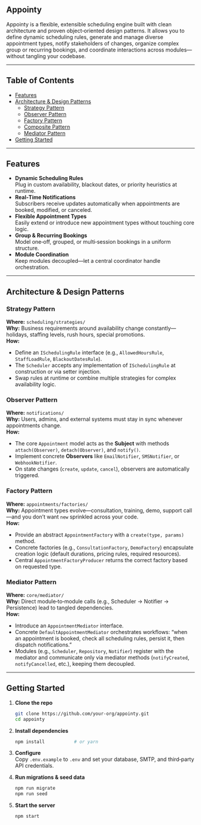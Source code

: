 ## Appointy

Appointy is a flexible, extensible scheduling engine built with clean architecture and proven object‑oriented design patterns. It allows you to define dynamic scheduling rules, generate and manage diverse appointment types, notify stakeholders of changes, organize complex group or recurring bookings, and coordinate interactions across modules—without tangling your codebase.

---

## Table of Contents

- [Features](#features)  
- [Architecture & Design Patterns](#architecture--design-patterns)  
  - [Strategy Pattern](#strategy-pattern)  
  - [Observer Pattern](#observer-pattern)  
  - [Factory Pattern](#factory-pattern)  
  - [Composite Pattern](#composite-pattern)  
  - [Mediator Pattern](#mediator-pattern)  
- [Getting Started](#getting-started)  

---

## Features

- **Dynamic Scheduling Rules**  
  Plug in custom availability, blackout dates, or priority heuristics at runtime.  
- **Real‑Time Notifications**  
  Subscribers receive updates automatically when appointments are booked, modified, or canceled.  
- **Flexible Appointment Types**  
  Easily extend or introduce new appointment types without touching core logic.  
- **Group & Recurring Bookings**  
  Model one‑off, grouped, or multi‑session bookings in a uniform structure.  
- **Module Coordination**  
  Keep modules decoupled—let a central coordinator handle orchestration.

---

## Architecture & Design Patterns

### Strategy Pattern  
**Where:** `scheduling/strategies/`  
**Why:** Business requirements around availability change constantly—holidays, staffing levels, rush hours, special promotions.  
**How:**  
- Define an `ISchedulingRule` interface (e.g., `AllowedHoursRule`, `StaffLoadRule`, `BlackoutDatesRule`).  
- The `Scheduler` accepts any implementation of `ISchedulingRule` at construction or via setter injection.  
- Swap rules at runtime or combine multiple strategies for complex availability logic.  

### Observer Pattern  
**Where:** `notifications/`  
**Why:** Users, admins, and external systems must stay in sync whenever appointments change.  
**How:**  
- The core `Appointment` model acts as the **Subject** with methods `attach(Observer)`, `detach(Observer)`, and `notify()`.  
- Implement concrete **Observers** like `EmailNotifier`, `SMSNotifier`, or `WebhookNotifier`.  
- On state changes (`create`, `update`, `cancel`), observers are automatically triggered.  

### Factory Pattern  
**Where:** `appointments/factories/`  
**Why:** Appointment types evolve—consultation, training, demo, support call—and you don’t want `new` sprinkled across your code.  
**How:**  
- Provide an abstract `AppointmentFactory` with a `create(type, params)` method.  
- Concrete factories (e.g., `ConsultationFactory`, `DemoFactory`) encapsulate creation logic (default durations, pricing rules, required resources).  
- Central `AppointmentFactoryProducer` returns the correct factory based on requested type.  



### Mediator Pattern  
**Where:** `core/mediator/`  
**Why:** Direct module‑to‑module calls (e.g., Scheduler → Notifier → Persistence) lead to tangled dependencies.  
**How:**  
- Introduce an `AppointmentMediator` interface.  
- Concrete `DefaultAppointmentMediator` orchestrates workflows: “when an appointment is booked, check all scheduling rules, persist it, then dispatch notifications.”  
- Modules (e.g., `Scheduler`, `Repository`, `Notifier`) register with the mediator and communicate only via mediator methods (`notifyCreated`, `notifyCancelled`, etc.), keeping them decoupled.  

---

## Getting Started

1. **Clone the repo**  
   ```bash
   git clone https://github.com/your-org/appointy.git
   cd appointy
   ```  
2. **Install dependencies**  
   ```bash
   npm install           # or yarn
   ```  
3. **Configure**  
   Copy `.env.example` to `.env` and set your database, SMTP, and third‑party API credentials.  

4. **Run migrations & seed data**  
   ```bash
   npm run migrate
   npm run seed
   ```  
5. **Start the server**  
   ```bash
   npm start
   ```  

